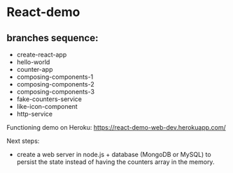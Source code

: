 # React-demo

## branches sequence:

- create-react-app
- hello-world
- counter-app
- composing-components-1
- composing-components-2
- composing-components-3
- fake-counters-service
- like-icon-component
- http-service

Functioning demo on Heroku:
https://react-demo-web-dev.herokuapp.com/

Next steps: 

- create a web server in node.js + database (MongoDB or MySQL) to persist the state instead of having the counters array in the memory.